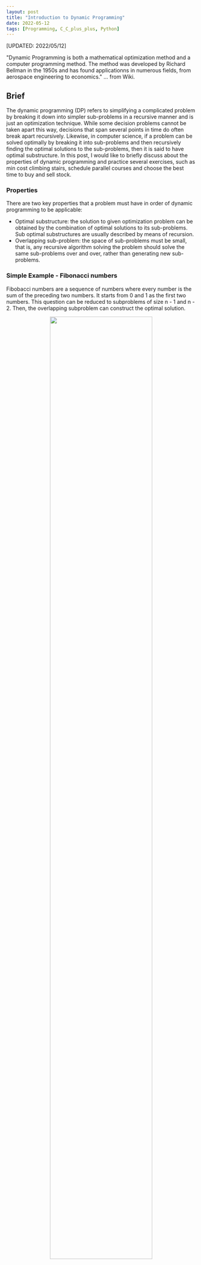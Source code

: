 ```yaml
---
layout: post
title: "Introduction to Dynamic Programming"
date: 2022-05-12
tags: [Programming, C_C_plus_plus, Python]
---
```

[UPDATED: 2022/05/12]

"Dynamic Programming is both a mathematical optimization method and a computer programming method. The method was developed by Richard Bellman in the 1950s and has found applicationns in numerous fields, from aerospace engineering to economics." ... from Wiki.

## Brief ##
The dynamic programming (DP) refers to simplifying a complicated problem by breaking it down into simpler sub-problems in a recursive manner and is just an optimization technique. While some decision problems cannot be taken apart this way, decisions that span several points in time do often break apart recursively. Likewise, in computer science, if a problem can be solved optimally by breaking it into sub-problems and then recursively finding the optimal solutions to the sub-problems, then it is said to have optimal substructure.  In this post, I would like to briefly discuss about the properties of dynamic programming and practice several exercises, such as min cost climbing stairs, schedule parallel courses and choose the best time to buy and sell stock. 

### Properties ###
There are two key properties that a problem must have in order of dynamic programming to be applicable:
+ Optimal substructure: the solution to given optimization problem can be obtained by the combination of optimal solutions to its sub-problems. Sub optimal substructures are usually described by means of recursion.
+ Overlapping sub-problem: the space of sub-problems must be small, that is, any recursive algorithm solving the problem should solve the same sub-problems over and over, rather than generating new sub-problems.

### Simple Example - Fibonacci numbers ###
Fibobacci numbers are a sequence of numbers where every number is the sum of the preceding two numbers. It starts from 0 and 1 as the first two numbers. This question can be reduced to subproblems of size n - 1 and n - 2. Then, the overlapping subproblem can construct the optimal solution.

<figure><center><img src="{{ site.baseurl }}/picture/fibonacci.png" width="80%"></center></figure>

<details markdown=block>
<summary markdown=span>*fibonacci.py*</summary>
<div class="language-shell highlighter-rouge"><pre class="highlight"><code class="hljs ruby"><span class="nb" style="font-size: 60%">@lru_cache(maxsize=None)
def fib(n):
    if n < 2:
        return n
    return fib(n-1) + fib(n-2)</span></code></pre></div></details>

## Exercises ##
<h6><ol>
    <li><a href="#exercise1">Exercise 1 - Min Cost Climbing Stairs</a></li>
    <li><a href="#exercise2">Exercise 2 - Best Time to Buy and Sell Stock</a></li>
    <li><a href="#exercise3">Exercise 3 - Parallel Courses</a></li>
    <li><a href="#exercise4">Exercise 4 - Regular Expression Matching</a></li>
</ol></h6>

### <a name="exercise1">Exercise 1 - Min Cost Climbing Stairs</a> ###
You are given an integer array cost where cost[i] is the cost of ith step on a staircase. Once you pay the cost, you can either climb one or two steps.

You can either start from the step with index 0, or the step with index 1.

Return the minimum cost to reach the top of the floor.

Example: Input: cost = [10,15,20], Output: 15

#### Solution ####
<details markdown=block>
<summary markdown=span>*minCostClimbingStairs.cc*</summary>
<div class="language-shell highlighter-rouge"><pre class="highlight"><code class="hljs ruby"><span class="nb" style="font-size: 60%">int Solutions::minCostClimbingStairs( std::vector&lt;int&gt; & cost) {
    int n = cost.size();
    std::vector&lt;int&gt; dp = cost;
    for (int i = 2; i &lt; n; i++) {
        dp[i] += std::min(dp[i-2], dp[i-1]);
    }
    return std::min(dp[n-2], dp[n-1]);
}</span></code></pre></div></details>
The solution was inspired by [LeetCode Discuss][discuss1]. The basic functions for caculating the minimal cost to reach the top of the floor are:
+ Iterate over 1 step or 2 step in the stairs and climb the minimal cost.
+ Determine the minimal cost when reaching the top of the floor.

### <a name="exercise2">Exercise 2 - Best Time to Buy and Sell Stock</a> ###
You are given an integer array prices where prices[i] is the price of a given stock on the ith day.

On each day, you may decide to buy and/or sell the stock. You can only hold at most one share of the stock at any time. However, you can buy it then immediately sell it on the same day.

Find and return the maximum profit you can achieve.

Example: Input: prices = [7,1,5,3,6,4], Output: 7

#### Solution ####
<details markdown=block>
<summary markdown=span>*maxProfit.cc*</summary>
<div class="language-shell highlighter-rouge"><pre class="highlight"><code class="hljs ruby"><span class="nb" style="font-size: 60%">int Solutions::maxProfit( std::vector&lt;int&gt; & prices) {
    int curHold = INT_MIN, curProfit = 0;
    for (const int stockprice: prices) {
        int prevHold = curHold, preProfit = curProfit;
        // either keep holding stock in hand, or buy in new stock today at stock price
        curHold = std::max(prevHold, preProfit - stockprice);
        // either keep having no stock in hand, or sell out the stock today at stock price
        curProfit = std::max(preProfit, prevHold + stockprice);
    }
    // Max profit must come from notHold
    return curProfit;
}</span></code></pre></div></details>

The solution was inspired by [LeetCode Discuss][discuss2]. The basic functions for caculating the maximum profit are the same.
+ Keep mointor how much stock in hand and net profit every day
+ Return the max profit

### <a name="exercise3">Exercise 3 - Parallel Courses II</a> ###
You are given an integer n, which indicates that there are n courses labeled from 1 to n. You are also given an array relations where relations[i] = [prevCoursei, nextCoursei], representing a prerequisite relationship between course prevCoursei and course nextCoursei: course prevCoursei has to be taken before course nextCoursei. Also, you are given the integer k.

In one semester, you can take at most k courses as long as you have taken all the prerequisites in the previous semester for the courses you are taking.

Return the minimum number of semesters needed to take all courses. The testcases will be generated such that it is possible to take every course.

Example: Input: n = 4, dependencies = [[2,1],[3,1],[1,4]], k = 2, Output: 3

#### Solution ####
<details markdown=block>
<summary markdown=span>*minNumberOfSemesters.cc*</summary>
<div class="language-shell highlighter-rouge"><pre class="highlight"><code class="hljs ruby"><span class="nb" style="font-size: 60%">int find_min_semester( std::vector&lt; std::vector&lt;int&gt; &gt; relations, std::vector&lt;int&gt; & bitmask, int mask, int k, int n) {
    // finish when all courses are taken
    if (mask == ((1 &lt;&lt; n) - 1)) return 0;
    // Memorization of taken courses
    if (bitmask[mask] != -1) return  bitmask[mask];
    // Initialize all vertices with indegree 0
    std::vector&lt;int&gt; indegree(n, 0);
    // Update the indegree
    for (int i = 0; i &lt; n; ++i) {
        // skip the courses have been taken
        if (mask & (1 &lt;&lt; i)) continue;
        for (auto &elem : relations[i]) indegree[elem] ++;
    }
    // For a mask of all courses with 0-indegree
    int temp = 0;
    for (int i = 0; i &lt; n; ++i) {
        // iterate through all the courses with zero indegree and have't been taken
        if (indegree[i] == 0 && !(mask & (1&lt;&lt;i))) temp = temp | (1&lt;&lt;i);
    }
    int courses = temp;
    // count of courses with 0-indegree
    int count = __builtin_popcount(courses);
    int semester = INT_MAX;
    if (count &gt; k) {
        // (Overlapping sub-problem) iterate through all submasks (sub-problem) of temp
        while (courses) {
            courses = (courses - 1) & temp;
            count = __builtin_popcount(courses);
            if (count != k) continue;
            semester = std::min(semester, 1 + find_min_semester(relations, bitmask, mask|courses, k, n));
        }
    } else {
        semester = std::min(semester, 1 + find_min_semester(relations, bitmask, mask|courses, k, n));
    }
    return bitmask[mask] = semester;
}
int Solutions::minNumberOfSemesters(int n, std::vector&lt; std::vector&lt;int&gt; &gt; & relations, int k) {
    // No dependencies
    if (relations.size() == 0) return n % k == 0 ? n / k: n/ k + 1;
    std::vector&lt; std::vector&lt;int&gt; &gt; adjacent(n);
    std::vector&lt;int&gt; bitmask;
    for (auto &course : relations) {
        adjacent[course[0] - 1].push_back(course[1] - 1); // graph
    }
    // initial bitmask that all of courses haven't been taken
    bitmask.assign(1&lt;&lt;n, -1);
    return find_min_semester(adjacent, bitmask, 0, k, n);
}</span></code></pre></div></details>
The solution was inspired by [LeetCode Discuss][discuss3]. The basic functions for caculating the minimal number of semesters are as follows:

+ Initialize all cities without visiting
+ DFS-based linear-time traverse neighbor city
+ Count how many set is considered a connected city

### <a name="exercise4">Exercise 4 - Regular Expression Matching</a> ###
Given an input string s and a pattern p, implement regular expression matching with support for '.' and '*' where:

+ '.' Matches any single character.​​​​
+ '*' Matches zero or more of the preceding element.

The matching should cover the entire input string (not partial).

Example: Input: s = "aa", p = "a*", Output: true

#### Solution ####

<details markdown=block>
<summary markdown=span>*isMatch.cc*</summary>
<div class="language-shell highlighter-rouge"><pre class="highlight"><code class="hljs ruby"><span class="nb" style="font-size: 60%">bool Solutions::isMatch( std::string s, std::string p) {
    int m = s.length();
    int n = p.length();
    std::vector&lt; std::vector&lt;bool&gt; &gt; dp (m + 1, std::vector&lt;bool&gt;(n + 1, false));
    dp[0][0] = true;
    for(int i = 0; i &lt;= m; i++) { // S
        for(int j = 1 ;j &lt;= n; j++) { // p
            if(p[j-1] == '*') {
                dp[i][j] = ( dp[i][j-2] )||
                        ( i-1 &gt;= 0 && dp[i-1][j] && ( s[i-1] == p[j-2] || p[j-2] == '.' ) ); 
            } else {
                dp[i][j] = i-1 &gt;= 0 && dp[i-1][j-1] && ( s[i-1] == p[j-1] || p[j-1] == '.' );
            }
        }
    }
    return dp[m][n];
}</span></code></pre></div></details>
The solution was inspired by [LeetCode Discuss][discuss4]. The basic functions for caculating the maximum profit are the same.

+ Reduce to subproblems: the pattern is the same, and the pattern repeats for 0 time or the pattern repeats for at least 1 time if p[j - 1] != '*'
+ The solution to given optimization problem can be obtained by the combination of optimal solutions to its sub-problems

=========== To be continued…. ==========

## Reference ##
+ [Wiki: Dynamic Programming](https://en.wikipedia.org/wiki/Dynamic_programming)

[discuss1]:https://leetcode.com/problems/min-cost-climbing-stairs/discuss/1256650/C%2B%2B-Simple-and-Short-Dynamic-Programming-Solution "https://leetcode.com/problems/min-cost-climbing-stairs/discuss/1256650/C%2B%2B-Simple-and-Short-Dynamic-Programming-Solution"

[discuss2]:https://leetcode.com/problems/best-time-to-buy-and-sell-stock-ii/discuss/803206/PythonJSGoC%2B%2B-O(n)-by-DP-w-Visualization "https://leetcode.com/problems/best-time-to-buy-and-sell-stock-ii/discuss/803206/PythonJSGoC%2B%2B-O(n)-by-DP-w-Visualization"

[discuss3]:https://leetcode.com/problems/parallel-courses-ii/discuss/719159/DP-solution-with-memoization-and-bitmasks-With-C%2B%2B-code-20-ms-runtime "https://leetcode.com/problems/parallel-courses-ii/discuss/719159/DP-solution-with-memoization-and-bitmasks-With-C%2B%2B-code-20-ms-runtime"

[discuss4]:https://leetcode.com/problems/regular-expression-matching/discuss/5684/C%2B%2B-O(n)-space-DP "https://leetcode.com/problems/regular-expression-matching/discuss/5684/C%2B%2B-O(n)-space-DP"
